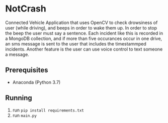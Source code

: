 # NotCrash

Connected Vehicle Application that uses OpenCV to check drowsiness of user (while driving), and beeps in order to wake them up. In order to stop the beep the user must say a sentence. Each incident like this is recorded in a MongoDB collection, and if more than five occurances occur in one drive, an sms message is sent to the user that includes the timestammped incidents. Another feature is the user can use voice control to text someone a message. 

## Prerequisites 

- Anaconda (Python 3.7)


## Running 

1. run ```pip install requirements.txt``` 
2. run ```main.py```

